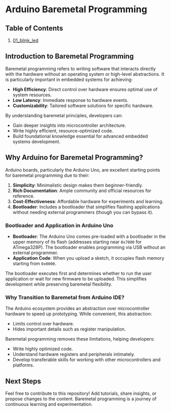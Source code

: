 # Arduino Baremetal Programming

## Table of Contents
1. [01_blink_led](01_blink_led)

## Introduction to Baremetal Programming
Baremetal programming refers to writing software that interacts directly with the hardware without an operating system or high-level abstractions. It is particularly important in embedded systems for achieving:

- **High Efficiency**: Direct control over hardware ensures optimal use of system resources.
- **Low Latency**: Immediate response to hardware events.
- **Customizability**: Tailored software solutions for specific hardware.

By understanding baremetal principles, developers can:
- Gain deeper insights into microcontroller architecture.
- Write highly efficient, resource-optimized code.
- Build foundational knowledge essential for advanced embedded systems development.

## Why Arduino for Baremetal Programming?
Arduino boards, particularly the Arduino Uno, are excellent starting points for baremetal programming due to their:

1. **Simplicity**: Minimalistic design makes them beginner-friendly.
2. **Rich Documentation**: Ample community and official resources for reference.
3. **Cost-Effectiveness**: Affordable hardware for experiments and learning.
4. **Bootloader**: Includes a bootloader that simplifies flashing applications without needing external programmers (though you can bypass it).

### Bootloader and Application in Arduino Uno
- **Bootloader**: The Arduino Uno comes pre-loaded with a bootloader in the upper memory of its flash (addresses starting near `0x7800` for ATmega328P). The bootloader enables programming via USB without an external programmer.
- **Application Code**: When you upload a sketch, it occupies flash memory starting from `0x0000`.

The bootloader executes first and determines whether to run the user application or wait for new firmware to be uploaded. This simplifies development while preserving baremetal flexibility.

### Why Transition to Baremetal from Arduino IDE?
The Arduino ecosystem provides an abstraction over microcontroller hardware to speed up prototyping. While convenient, this abstraction:
- Limits control over hardware.
- Hides important details such as register manipulation.

Baremetal programming removes these limitations, helping developers:
- Write highly optimized code.
- Understand hardware registers and peripherals intimately.
- Develop transferable skills for working with other microcontrollers and platforms.

## Next Steps
Feel free to contribute to this repository! Add tutorials, share insights, or propose changes to the content. Baremetal programming is a journey of continuous learning and experimentation.

